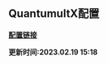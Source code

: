 ## QuantumultX配置

**[配置链接](https://raw.githubusercontent.com/Centralmatrix3/Collectmatrix/Master/Profile/QuantumultX/QuantumultX.conf)**

**更新时间:2023.02.19 15:18**
